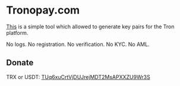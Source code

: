 Tronopay.com
==

[This](https://tronopay.com/) is a simple tool which allowed to generate key pairs for the Tron platform.

No logs. No registration. No verification. No KYC. No AML.


Donate
-
TRX or USDT: [TUq6xuCrtVjDUJrejMDT2MsAPXXZU9Wr3S](https://tronopay.com/en/pay/TUq6xuCrtVjDUJrejMDT2MsAPXXZU9Wr3S)
